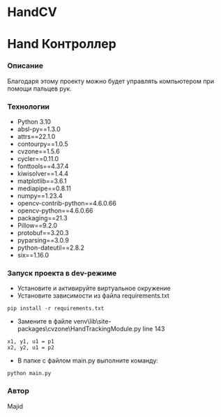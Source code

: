 # HandCV
# Hand Контроллер
### Описание
Благодаря этому проекту можно будет управлять компьютером при помощи пальцев рук.
### Технологии
- Python 3.10
- absl-py==1.3.0
- attrs==22.1.0
- contourpy==1.0.5
- cvzone==1.5.6
- cycler==0.11.0
- fonttools==4.37.4
- kiwisolver==1.4.4
- matplotlib==3.6.1
- mediapipe==0.8.11
- numpy==1.23.4
- opencv-contrib-python==4.6.0.66
- opencv-python==4.6.0.66
- packaging==21.3
- Pillow==9.2.0
- protobuf==3.20.3
- pyparsing==3.0.9
- python-dateutil==2.8.2
- six==1.16.0

### Запуск проекта в dev-режиме
- Установите и активируйте виртуальное окружение
- Установите зависимости из файла requirements.txt
```
pip install -r requirements.txt
``` 
- Замените в файле venv\lib\site-packages\cvzone\HandTrackingModule.py line 143
```
x1, y1, u1 = p1
x2, y2, u1 = p2
```

- В папке с файлом main.py выполните команду:
```
python main.py
```
### Автор
Majid
